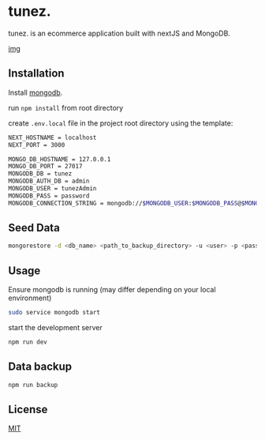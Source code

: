 # tunez.

tunez. is an ecommerce application built with nextJS and MongoDB.

[img](./demo.gif)

## Installation

Install [mongodb](https://www.mongodb.com/docs/manual/installation/).

run `npm install` from root directory

create `.env.local` file in the project root directory using the template:

```bash
NEXT_HOSTNAME = localhost
NEXT_PORT = 3000

MONGO_DB_HOSTNAME = 127.0.0.1
MONGO_DB_PORT = 27017
MONGODB_DB = tunez
MONGODB_AUTH_DB = admin
MONGODB_USER = tunezAdmin
MONGODB_PASS = password
MONGODB_CONNECTION_STRING = mongodb://$MONGODB_USER:$MONGODB_PASS@$MONGO_DB_HOSTNAME:$MONGO_DB_PORT/?authSource=$MONGODB_AUTH_DB

```

## Seed Data

```bash
mongorestore -d <db_name> <path_to_backup_directory> -u <user> -p <password> --authenticationDatabase <authDatabase>
```

## Usage

Ensure mongodb is running (may differ depending on your local environment)
```bash
sudo service mongodb start
```

start the development server

```bash
npm run dev
```

## Data backup

```bash
npm run backup
```

## License
[MIT](https://choosealicense.com/licenses/mit/)
